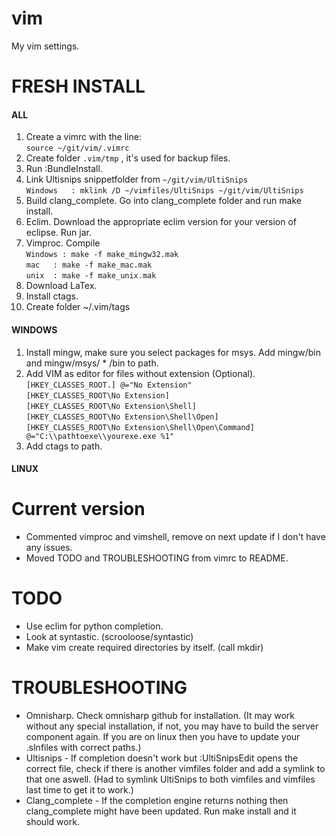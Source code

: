 vim
===

My vim settings.


FRESH INSTALL
=============

#### ALL

1. Create a vimrc with the line:  
``source ~/git/vim/.vimrc``  
2. Create folder  ``.vim/tmp`` , it's used for backup files.
4. Run :BundleInstall.
5. Link Ultisnips snippetfolder from ``~/git/vim/UltiSnips``  
``Windows	: mklink /D ~/vimfiles/UltiSnips ~/git/vim/UltiSnips``  
6. Build clang_complete. Go into clang_complete folder and run make install.
7. Eclim. Download the appropriate eclim version for your version of eclipse. Run jar.
8. Vimproc. Compile  
``Windows : make -f make_mingw32.mak``  
``mac 	: make -f make_mac.mak``  
``unix 	: make -f make_unix.mak``  
9. Download LaTex.
10. Install ctags.
11. Create folder ~/.vim/tags

#### WINDOWS

1. Install mingw, make sure you select packages for msys. Add mingw/bin and mingw/msys/ * /bin to path.
2. Add VIM as editor for files without extension (Optional).  
``[HKEY_CLASSES_ROOT.] @="No Extension"``  
``[HKEY_CLASSES_ROOT\No Extension]``  
``[HKEY_CLASSES_ROOT\No Extension\Shell]``  
``[HKEY_CLASSES_ROOT\No Extension\Shell\Open]``  
``[HKEY_CLASSES_ROOT\No Extension\Shell\Open\Command] @="C:\\pathtoexe\\yourexe.exe %1"``
3. Add ctags to path.

#### LINUX

Current version
===============

* Commented vimproc and vimshell, remove on next update if I don't have any issues.
* Moved TODO and TROUBLESHOOTING from vimrc to README.

TODO
====

* Use eclim for python completion.
* Look at syntastic. (scrooloose/syntastic)
* Make vim create required directories by itself. (call mkdir)

TROUBLESHOOTING
===============
* Omnisharp. Check omnisharp github for installation. (It may work without any special installation, if not, you may have to build the server component again. If you are on linux then you have to update your .slnfiles with correct paths.)
* Ultisnips - If completion doesn't work but :UltiSnipsEdit opens the correct file, check if there is another vimfiles folder and add a symlink to that one aswell. (Had to symlink UltiSnips to both vimfiles and vimfiles last time to get it to work.)
* Clang_complete - If the completion engine returns nothing then clang_complete might have been updated. Run make install and it should work.
